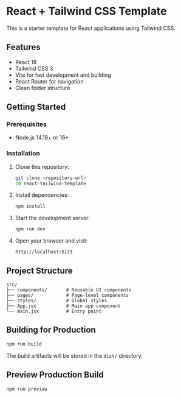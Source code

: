 # React + Tailwind CSS Template

This is a starter template for React applications using Tailwind CSS.

## Features

- React 18
- Tailwind CSS 3
- Vite for fast development and building
- React Router for navigation
- Clean folder structure

## Getting Started

### Prerequisites

- Node.js 14.18+ or 16+

### Installation

1. Clone this repository:
   ```bash
   git clone <repository-url>
   cd react-tailwind-template
   ```

2. Install dependencies:
   ```bash
   npm install
   ```

3. Start the development server:
   ```bash
   npm run dev
   ```

4. Open your browser and visit:
   ```
   http://localhost:5173
   ```

## Project Structure

```
src/
├── components/       # Reusable UI components
├── pages/            # Page-level components
├── styles/           # Global styles
├── App.jsx           # Main app component
└── main.jsx          # Entry point
```

## Building for Production

```bash
npm run build
```

The build artifacts will be stored in the `dist/` directory.

## Preview Production Build

```bash
npm run preview
```
